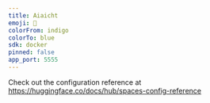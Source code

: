 ```yaml
---
title: Aiaicht
emoji: 🏢
colorFrom: indigo
colorTo: blue
sdk: docker
pinned: false
app_port: 5555
---
```


Check out the configuration reference at https://huggingface.co/docs/hub/spaces-config-reference
